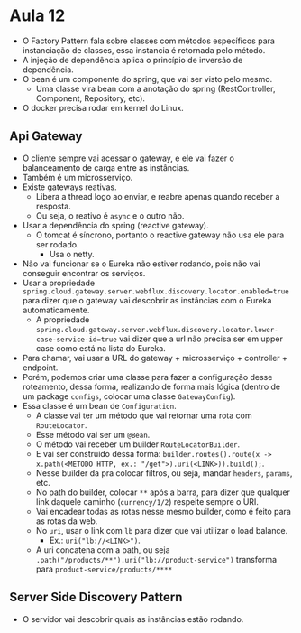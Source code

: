 # Aula 12

* O Factory Pattern fala sobre classes com métodos específicos para instanciação de classes, essa instancia é retornada pelo método.
* A injeção de dependência aplica o princípio de inversão de dependência.
* O bean é um componente do spring, que vai ser visto pelo mesmo.
  * Uma classe vira bean com a anotação do spring (RestController, Component, Repository, etc).
* O docker precisa rodar em kernel do Linux.

## Api Gateway
* O cliente sempre vai acessar o gateway, e ele vai fazer o balanceamento de carga entre as instâncias.
* Também é um microsserviço.
* Existe gateways reativas.
  * Libera a thread logo ao enviar, e reabre apenas quando receber a resposta.
  * Ou seja, o reativo é `async` e o outro não.
* Usar a dependência do spring (reactive gateway).
  * O tomcat é síncrono, portanto o reactive gateway não usa ele para ser rodado.
    * Usa o netty.
* Não vai funcionar se o Eureka não estiver rodando, pois não vai conseguir encontrar os serviços.
* Usar a propriedade `spring.cloud.gateway.server.webflux.discovery.locator.enabled=true` para dizer que o gateway vai descobrir as instâncias com o Eureka automaticamente.
  * A propriedade `spring.cloud.gateway.server.webflux.discovery.locator.lower-case-service-id=true` vai dizer que a url não precisa ser em upper case como está na lista do Eureka.
* Para chamar, vai usar a URL do gateway + microsserviço + controller + endpoint.
* Porém, podemos criar uma classe para fazer a configuração desse roteamento, dessa forma, realizando de forma mais lógica (dentro de um package `configs`, colocar uma classe `GatewayConfig`).
* Essa classe é um bean de `Configuration`.
  * A classe vai ter um método que vai retornar uma rota com `RouteLocator`.
  * Esse método vai ser um `@Bean`.
  * O método vai receber um builder `RouteLocatorBuilder`.
  * E vai ser construído dessa forma: `builder.routes().route(x -> x.path(<METODO HTTP, ex.: "/get">).uri(<LINK>)).build();`.
  * Nesse builder da pra colocar filtros, ou seja, mandar `headers`, `params`, etc.
  * No path do builder, colocar `**` após a barra, para dizer que qualquer link daquele caminho (`currency/1/2`) respeite sempre o URI.  
  * Vai encadear todas as rotas nesse mesmo builder, como é feito para as rotas da web.
  * No `uri`, usar o link com `lb` para dizer que vai utilizar o load balance.  
    * Ex.: `uri("lb://<LINK>")`.
  * A uri concatena com a path, ou seja `.path("/products/**").uri("lb://product-service")` transforma para `product-service/products/****`

## Server Side Discovery Pattern
* O servidor vai descobrir quais as instâncias estão rodando.